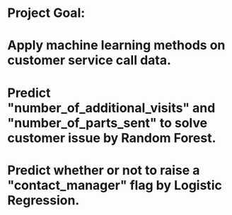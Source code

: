 # Project Goal:
# Apply machine learning methods on customer service call data.
# Predict "number_of_additional_visits" and "number_of_parts_sent" to solve customer issue by Random Forest.
# Predict whether or not to raise a "contact_manager" flag by Logistic Regression.
